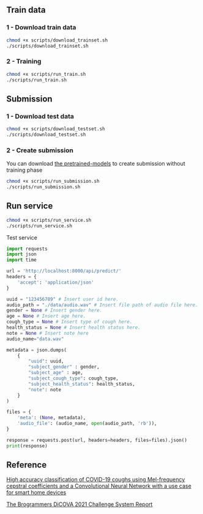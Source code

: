
## Train data
### 1 - Download train data
```bash
chmod +x scripts/download_trainset.sh
./scripts/download_trainset.sh
```

### 2 - Training
```bash
chmod +x scripts/run_train.sh
./scripts/run_train.sh
```

## Submission

### 1 - Download test data
```bash
chmod +x scripts/download_testset.sh
./scripts/download_testset.sh
```

### 2 - Create submission
You can download [the pretrained-models](https://drive.google.com/drive/folders/1Q-3FqIV8ilJnFPM4RXAPNfX-ZugX8u5M?usp=sharing) to create submission without training phase

```bash
chmod +x scripts/run_submission.sh
./scripts/run_submission.sh
```

## Run service
```bash
chmod +x scripts/run_service.sh
./scripts/run_service.sh
```
Test service
```python
import requests
import json
import time

url = 'http://localhost:8000/api/predict/'
headers = {
    'accept': 'application/json'
}

uuid = "123456789" # Insert user id here.
audio_path = "./data/audio.wav" # Insert file path of audio file here.
gender = None # Insert gender here.
age = None # Insert age here.
cough_type = None # Insert type of cough here.
health_status = None # Insert health status here.
note = None # Insert note here
audio_name="data.wav"

metadata = json.dumps(
    {
        "uuid": uuid,
        "subject_gender" : gender,
        "subject_age" : age,
        "subject_cough_type": cough_type,
        "subject_health_status": health_status,
        "note": note
    }
)

files = {
    'meta': (None, metadata),
    'audio_file': (audio_name, open(audio_path, 'rb')),
}

response = requests.post(url, headers=headers, files=files).json()
print(response)
```


## Reference
[High accuracy classification of COVID-19 coughs using Mel-frequency cepstral coefficients and a Convolutional Neural Network with a use case for smart home devices](https://www.researchsquare.com/article/rs-63796/v1.pdf?c=1598480611000)

[The Brogrammers DiCOVA 2021 Challenge System Report](https://dicova2021.github.io/docs/reports/team_Brogrammers_DiCOVA_2021_Challenge_System_Report.pdf)

